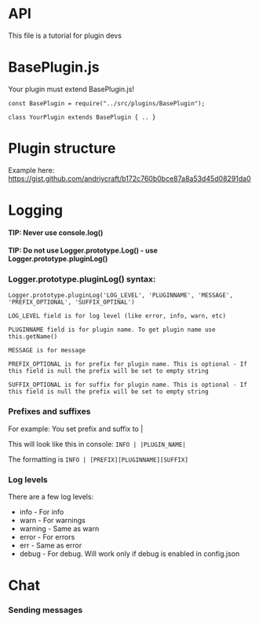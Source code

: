 
# API

This file is a tutorial for plugin devs

# BasePlugin.js

Your plugin must extend BasePlugin.js!

`const BasePlugin = require("../src/plugins/BasePlugin");`

`class YourPlugin extends BasePlugin { .. }`

# Plugin structure

Example here: https://gist.github.com/andriycraft/b172c760b0bce87a8a53d45d08291da0

# Logging

#### TIP: Never use console.log()

#### TIP: Do not use Logger.prototype.Log() - use Logger.prototype.pluginLog()

### Logger.prototype.pluginLog() syntax:

`Logger.prototype.pluginLog('LOG_LEVEL', 'PLUGINNAME', 'MESSAGE', 'PREFIX_OPTIONAL', 'SUFFIX_OPTINAL')`


`LOG_LEVEL field is for log level (like error, info, warn, etc)`

`PLUGINNAME field is for plugin name. To get plugin name use this.getName()`

`MESSAGE is for message`

`PREFIX_OPTIONAL is for prefix for plugin name. This is optional - If this field is null the prefix will be set to empty string`

`SUFFIX_OPTIONAL is for suffix for plugin name. This is optional - If this field is null the prefix will be set to empty string`

### Prefixes and suffixes

For example: You set prefix and suffix to |

This will look like this in console:
`INFO | |PLUGIN_NAME|`

The formatting is `INFO | [PREFIX][PLUGINNAME][SUFFIX]`

### Log levels

There are a few log levels:

- info - For info
- warn - For warnings
- warning - Same as warn
- error - For errors
- err - Same as error
- debug - For debug. Will work only if debug is enabled in config.json


# Chat

### Sending messages

